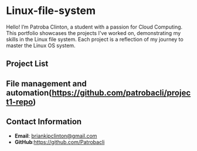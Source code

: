 # Linux-file-system
Hello! I’m Patroba Clinton, a student with a passion for Cloud Computing. This portfolio showcases the projects I've worked on, demonstrating my skills in the Linux file system. Each project is a reflection of my journey to master the Linux OS system.

## Project List
## File management and automation(https://github.com/patrobacli/project1-repo)

## Contact Information
- **Email**: briankipclinton@gmail.com
- **GitHub**:https://github.com/Patrobacli
